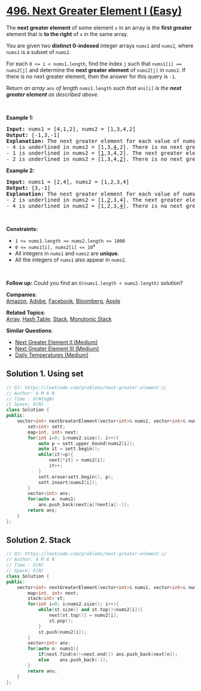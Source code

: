 # [496. Next Greater Element I (Easy)](https://leetcode.com/problems/next-greater-element-i/)

<p>The <strong>next greater element</strong> of some element <code>x</code> in an array is the <strong>first greater</strong> element that is <strong>to the right</strong> of <code>x</code> in the same array.</p>

<p>You are given two <strong>distinct 0-indexed</strong> integer arrays <code>nums1</code> and <code>nums2</code>, where <code>nums1</code> is a subset of <code>nums2</code>.</p>

<p>For each <code>0 &lt;= i &lt; nums1.length</code>, find the index <code>j</code> such that <code>nums1[i] == nums2[j]</code> and determine the <strong>next greater element</strong> of <code>nums2[j]</code> in <code>nums2</code>. If there is no next greater element, then the answer for this query is <code>-1</code>.</p>

<p>Return <em>an array </em><code>ans</code><em> of length </em><code>nums1.length</code><em> such that </em><code>ans[i]</code><em> is the <strong>next greater element</strong> as described above.</em></p>

<p>&nbsp;</p>
<p><strong>Example 1:</strong></p>

<pre><strong>Input:</strong> nums1 = [4,1,2], nums2 = [1,3,4,2]
<strong>Output:</strong> [-1,3,-1]
<strong>Explanation:</strong> The next greater element for each value of nums1 is as follows:
- 4 is underlined in nums2 = [1,3,<u>4</u>,2]. There is no next greater element, so the answer is -1.
- 1 is underlined in nums2 = [<u>1</u>,3,4,2]. The next greater element is 3.
- 2 is underlined in nums2 = [1,3,4,<u>2</u>]. There is no next greater element, so the answer is -1.
</pre>

<p><strong>Example 2:</strong></p>

<pre><strong>Input:</strong> nums1 = [2,4], nums2 = [1,2,3,4]
<strong>Output:</strong> [3,-1]
<strong>Explanation:</strong> The next greater element for each value of nums1 is as follows:
- 2 is underlined in nums2 = [1,<u>2</u>,3,4]. The next greater element is 3.
- 4 is underlined in nums2 = [1,2,3,<u>4</u>]. There is no next greater element, so the answer is -1.
</pre>

<p>&nbsp;</p>
<p><strong>Constraints:</strong></p>

<ul>
	<li><code>1 &lt;= nums1.length &lt;= nums2.length &lt;= 1000</code></li>
	<li><code>0 &lt;= nums1[i], nums2[i] &lt;= 10<sup>4</sup></code></li>
	<li>All integers in <code>nums1</code> and <code>nums2</code> are <strong>unique</strong>.</li>
	<li>All the integers of <code>nums1</code> also appear in <code>nums2</code>.</li>
</ul>

<p>&nbsp;</p>
<strong>Follow up:</strong> Could you find an <code>O(nums1.length + nums2.length)</code> solution?

**Companies**:  
[Amazon](https://leetcode.com/company/amazon), [Adobe](https://leetcode.com/company/adobe), [Facebook](https://leetcode.com/company/facebook), [Bloomberg](https://leetcode.com/company/bloomberg), [Apple](https://leetcode.com/company/apple)

**Related Topics**:  
[Array](https://leetcode.com/tag/array/), [Hash Table](https://leetcode.com/tag/hash-table/), [Stack](https://leetcode.com/tag/stack/), [Monotonic Stack](https://leetcode.com/tag/monotonic-stack/)

**Similar Questions**:
* [Next Greater Element II (Medium)](https://leetcode.com/problems/next-greater-element-ii/)
* [Next Greater Element III (Medium)](https://leetcode.com/problems/next-greater-element-iii/)
* [Daily Temperatures (Medium)](https://leetcode.com/problems/daily-temperatures/)

## Solution 1. Using set

```cpp
// OJ: https://leetcode.com/problems/next-greater-element-i/
// Author: A M A N
// Time : O(NlogN)
// Space: O(N)
class Solution {
public:
    vector<int> nextGreaterElement(vector<int>& nums1, vector<int>& nums2) {
        set<int> sett;
        map<int, int> next;
        for(int i=0; i<nums2.size(); i++){
            auto p = sett.upper_bound(nums2[i]);
            auto it = sett.begin();
            while(it!=p){
                next[*it] = nums2[i];
                it++;
            }
            sett.erase(sett.begin(), p);
            sett.insert(nums2[i]);
        }
        vector<int> ans;
        for(auto a: nums1)
            ans.push_back(next[a]?next[a]:-1);
        return ans;
    }
};
```

## Solution 2. Stack

```cpp
// OJ: https://leetcode.com/problems/next-greater-element-i/
// Author: A M A N
// Time : O(N)
// Space: O(N)
class Solution {
public:
    vector<int> nextGreaterElement(vector<int>& nums1, vector<int>& nums2) {
        map<int, int> next;
        stack<int> st;
        for(int i=0; i<nums2.size(); i++){
            while(st.size() and st.top()<nums2[i]){
                next[st.top()] = nums2[i]; 
                st.pop();
            }
            st.push(nums2[i]);
        }
        vector<int> ans;
        for(auto n: nums1){
            if(next.find(n)!=next.end()) ans.push_back(next[n]);
            else    ans.push_back(-1);
        }
        return ans;
    }
};
```